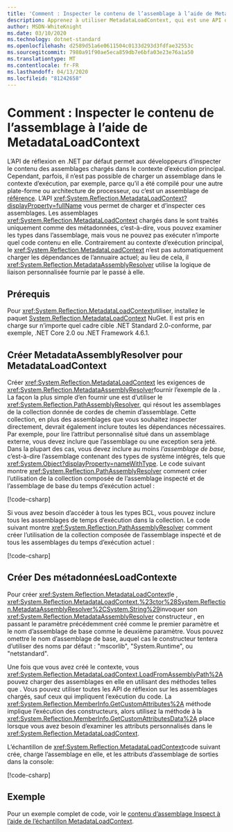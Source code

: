 ```yaml
---
title: 'Comment : Inspecter le contenu de l’assemblage à l’aide de MetadataLoadContext'
description: Apprenez à utiliser MetadataLoadContext, qui est une API qui vous permet de charger des assemblages .NET à des fins d’inspection.
author: MSDN-WhiteKnight
ms.date: 03/10/2020
ms.technology: dotnet-standard
ms.openlocfilehash: d2589d51a6e0611504c0133d293d3fdfae32553c
ms.sourcegitcommit: 7980a91f90ae5eca859db7e6bfa03e23e76a1a50
ms.translationtype: MT
ms.contentlocale: fr-FR
ms.lasthandoff: 04/13/2020
ms.locfileid: "81242658"
---
```

# <a name="how-to-inspect-assembly-contents-using-metadataloadcontext"></a>Comment : Inspecter le contenu de l’assemblage à l’aide de MetadataLoadContext

L’API de réflexion en .NET par défaut permet aux développeurs d’inspecter le contenu des assemblages chargés dans le contexte d’exécution principal. Cependant, parfois, il n’est pas possible de charger un assemblage dans le contexte d’exécution, par exemple, parce qu’il a été compilé pour une autre plate-forme ou architecture de processeur, ou c’est un assemblage de [référence](reference-assemblies.md). L’API <xref:System.Reflection.MetadataLoadContext?displayProperty=fullName> vous permet de charger et d’inspecter ces assemblages. Les assemblages <xref:System.Reflection.MetadataLoadContext> chargés dans le sont traités uniquement comme des métadonnées, c’est-à-dire, vous pouvez examiner les types dans l’assemblage, mais vous ne pouvez pas exécuter n’importe quel code contenu en elle. Contrairement au contexte d’exécution principal, le <xref:System.Reflection.MetadataLoadContext> n’est pas automatiquement charger les dépendances de l’annuaire actuel; au lieu de cela, il <xref:System.Reflection.MetadataAssemblyResolver> utilise la logique de liaison personnalisée fournie par le passé à elle.

## <a name="prerequisites"></a>Prérequis

Pour <xref:System.Reflection.MetadataLoadContext>utiliser, installez le paquet [System.Reflection.MetadataLoadContext](https://www.nuget.org/packages/System.Reflection.MetadataLoadContext) NuGet. Il est pris en charge sur n’importe quel cadre cible .NET Standard 2.0-conforme, par exemple, .NET Core 2.0 ou .NET Framework 4.6.1.

## <a name="create-metadataassemblyresolver-for-metadataloadcontext"></a>Créer MetadataAssemblyResolver pour MetadataLoadContext

Créer <xref:System.Reflection.MetadataLoadContext> les exigences de <xref:System.Reflection.MetadataAssemblyResolver>fournir l’exemple de la . La façon la plus simple d’en fournir une est d’utiliser le <xref:System.Reflection.PathAssemblyResolver>, qui résout les assemblages de la collection donnée de cordes de chemin d’assemblage. Cette collection, en plus des assemblages que vous souhaitez inspecter directement, devrait également inclure toutes les dépendances nécessaires. Par exemple, pour lire l’attribut personnalisé situé dans un assemblage externe, vous devez inclure que l’assemblage ou une exception sera jeté. Dans la plupart des cas, vous devez inclure au moins *l’assemblage de base,* c’est-à-dire l’assemblage contenant des types de système intégrés, tels que <xref:System.Object?displayProperty=nameWithType>. Le code suivant montre <xref:System.Reflection.PathAssemblyResolver> comment créer l’utilisation de la collection composée de l’assemblage inspecté et de l’assemblage de base du temps d’exécution actuel :

[!code-csharp[](snippets/inspect-contents-using-metadataloadcontext/MetadataLoadContextSnippets.cs#CoreAssembly)]

Si vous avez besoin d’accéder à tous les types BCL, vous pouvez inclure tous les assemblages de temps d’exécution dans la collection. Le code suivant montre <xref:System.Reflection.PathAssemblyResolver> comment créer l’utilisation de la collection composée de l’assemblage inspecté et de tous les assemblages du temps d’exécution actuel :

[!code-csharp[](snippets/inspect-contents-using-metadataloadcontext/MetadataLoadContextSnippets.cs#RuntimeAssemblies)]

## <a name="create-metadataloadcontext"></a>Créer Des métadonnéesLoadContexte

Pour créer <xref:System.Reflection.MetadataLoadContext>le , <xref:System.Reflection.MetadataLoadContext.%23ctor%28System.Reflection.MetadataAssemblyResolver%2CSystem.String%29>invoquer son <xref:System.Reflection.MetadataAssemblyResolver> constructeur , en passant le paramètre précédemment créé comme le premier paramètre et le nom d’assemblage de base comme le deuxième paramètre. Vous pouvez omettre le nom d’assemblage de base, auquel cas le constructeur tentera d’utiliser des noms par défaut : "mscorlib", "System.Runtime", ou "netstandard".

Une fois que vous avez créé le contexte, vous <xref:System.Reflection.MetadataLoadContext.LoadFromAssemblyPath%2A>pouvez charger des assemblages en elle en utilisant des méthodes telles que . Vous pouvez utiliser toutes les API de réflexion sur les assemblages chargés, sauf ceux qui impliquent l’exécution du code. La <xref:System.Reflection.MemberInfo.GetCustomAttributes%2A> méthode implique l’exécution des constructeurs, alors utilisez la méthode à la <xref:System.Reflection.MemberInfo.GetCustomAttributesData%2A> place lorsque vous avez besoin d’examiner les attributs personnalisés dans le <xref:System.Reflection.MetadataLoadContext>.

L’échantillon de <xref:System.Reflection.MetadataLoadContext>code suivant crée, charge l’assemblage en elle, et les attributs d’assemblage de sorties dans la console:

[!code-csharp[](snippets/inspect-contents-using-metadataloadcontext/MetadataLoadContextSnippets.cs#CreateContext)]

## <a name="example"></a>Exemple

Pour un exemple complet de code, voir le [contenu d’assemblage Inspect à l’aide de l’échantillon MetadataLoadContext](https://github.com/dotnet/samples/tree/master/core/assembly/MetadataLoadContext).
